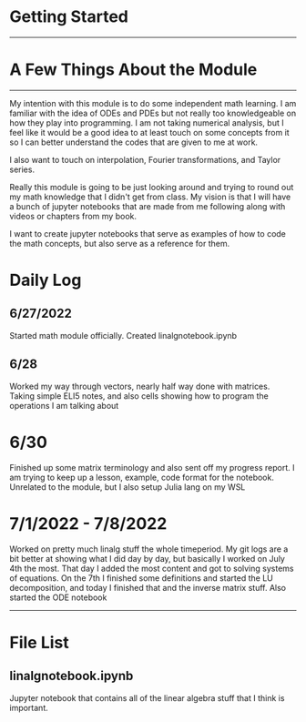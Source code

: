 # Getting Started

-----------------------------------------------------------------------------------------------------------------

# A Few Things About the Module
------------------------------------------------------------------------------------------------------------------
My intention with this module is to do some independent math learning. I am familiar with the idea of ODEs and PDEs
but not really too knowledgeable on how they play into programming.
I am not taking numerical analysis, but I feel like it would be a good idea to at least touch on some concepts from it
so I can better understand the codes that are given to me at work.

I also want to touch on interpolation, Fourier transformations, and Taylor series. 

Really this module is going to be just looking around and trying to round out my math knowledge that I didn't get from class.
My vision is that I will have a bunch of jupyter notebooks that are made from me following along with videos or chapters from 
my book. 

I want to create jupyter notebooks that serve as examples of how to code the math concepts, but also serve as a reference for them. 

# Daily Log

## 6/27/2022 
Started math module officially. Created linalgnotebook.ipynb

## 6/28
Worked my way through vectors, nearly half way done with matrices. Taking simple ELI5 notes, and also cells showing how to program the operations
I am talking about

# 6/30
Finished up some matrix terminology and also sent off my progress report. I am trying to keep up a lesson, example, code format for the notebook.
Unrelated to the module, but I also setup Julia lang on my WSL

# 7/1/2022 - 7/8/2022
Worked on pretty much linalg stuff the whole timeperiod. My git logs are a bit better at showing what I did day by day, but basically I worked
on July 4th the most. That day I added the most content and got to solving systems of equations. On the 7th I finished some definitions and started the
LU decomposition, and today I finished that and the inverse matrix stuff. Also started the ODE notebook

------------------------------------------------------------------------------------------------------------------

# File List

## linalgnotebook.ipynb
Jupyter notebook that contains all of the linear algebra stuff that I think is important.
